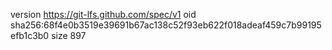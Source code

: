 version https://git-lfs.github.com/spec/v1
oid sha256:68f4e0b3519e39691b67ac138c52f93eb622f018adeaf459c7b99195efb1c3b0
size 897
